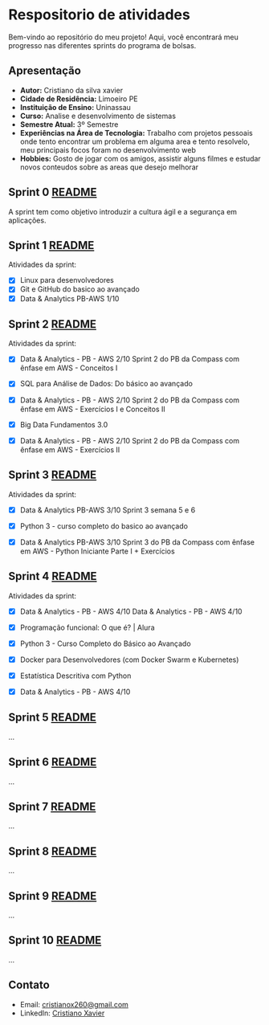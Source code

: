 # Respositorio de atividades

Bem-vindo ao repositório do meu projeto! Aqui, você encontrará meu progresso nas diferentes sprints do programa de bolsas.

## Apresentação

- **Autor:** Cristiano da silva xavier 
- **Cidade de Residência:** Limoeiro PE
- **Instituição de Ensino:** Uninassau 
- **Curso:** Analise e desenvolvimento de sistemas
- **Semestre Atual:** 3º Semestre
- **Experiências na Área de Tecnologia:** Trabalho com projetos pessoais onde tento encontrar um problema em alguma area e tento resolvelo, meu principais focos foram no desenvolvimento web 
- **Hobbies:** Gosto de jogar com os amigos, assistir alguns filmes e estudar novos conteudos sobre as areas que desejo melhorar

## Sprint 0 [README](https://github.com/CristianoXavierxxt/Estagio/blob/CristianoXavierxxt/SeLigaTech/Sprint%200/README.MD)

A sprint tem como objetivo introduzir a cultura ágil e a segurança em aplicações.


## Sprint 1 [README](https://github.com/CristianoXavierxxt/Estagio/blob/CristianoXavierxxt/SeLigaTech/Sprint%201/README.MD)

Atividades da sprint:

- [x] Linux para desenvolvedores
- [x] Git e GitHub do basico ao avançado
- [x] Data & Analytics PB-AWS 1/10

## Sprint 2 [README](https://github.com/CristianoXavierxxt/Estagio/blob/CristianoXavierxxt/SeLigaTech/Sprint%202/README.MD)

Atividades da sprint:

- [x] Data & Analytics - PB - AWS 2/10
    Sprint 2 do PB da Compass com ênfase em AWS - Conceitos I
- [x] SQL para Análise de Dados: Do básico ao avançado
- [x] Data & Analytics - PB - AWS 2/10
Sprint 2 do PB da Compass com ênfase em AWS - Exercícios I e Conceitos II
- [x] Big Data Fundamentos 3.0
- [x] Data & Analytics - PB - AWS 2/10
Sprint 2 do PB da Compass com ênfase em AWS - Exercícios II


## Sprint 3 [README](https://github.com/CristianoXavierxxt/Estagio/tree/CristianoXavierxxt/SeLigaTech/Sprint%203#readme)

Atividades da sprint:

- [x] Data & Analytics PB-AWS 3/10
    Sprint 3 semana 5 e 6
- [x] Python 3 - curso completo do basico ao avançado
- [x] Data & Analytics PB-AWS 3/10
    Sprint 3 do PB da Compass com ênfase em AWS - Python Iniciante Parte I + Exercícios


## Sprint 4 [README](linkdoreadmedasprint4)

Atividades da sprint:

- [x] Data & Analytics - PB - AWS 4/10 Data & Analytics - PB - AWS 4/10
- [x] Programação funcional: O que é? | Alura
- [x] Python 3 - Curso Completo do Básico ao Avançado 
- [x] Docker para Desenvolvedores (com Docker Swarm e Kubernetes) 
- [x] Estatística Descritiva com Python 
- [x] Data & Analytics - PB - AWS 4/10


## Sprint 5 [README](linkdoreadmedasprint5)

...


## Sprint 6 [README](linkdoreadmedasprint6)

...


## Sprint 7 [README](linkdoreadmedasprint7)

...


## Sprint 8 [README](linkdoreadmedasprint8)

...


## Sprint 9 [README](linkdoreadmedasprint9)

...


## Sprint 10 [README](linkdoreadmedasprint10)

...


## Contato

- Email: cristianox260@gmail.com
- LinkedIn: [Cristiano Xavier](https://www.linkedin.com/in/cristiano-xavier-785a89253/)

